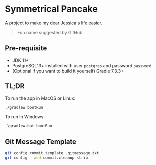 # Symmetrical Pancake

A project to make my dear Jessica's life easier.

> Fun name suggested by GitHub.

## Pre-requisite

- JDK 11+
- PostgreSQL13+ installed with user `postgres` and password `password`
- (Optional if you want to build it yourself) Gradle 7.3.3+

## TL;DR

To run the app in MacOS or Linux:

```bash
./gradlew bootRun
```

To run in Windows:

```bat
.\gradlew.bat bootRun
```

## Git Message Template

```bash
git config commit.template .gitmessage.txt
git config --add commit.cleanup strip
```
